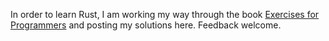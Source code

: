 In order to learn Rust, I am working my way through the book [Exercises for Programmers](https://pragprog.com/book/bhwb/exercises-for-programmers) and posting my solutions here. Feedback welcome.
